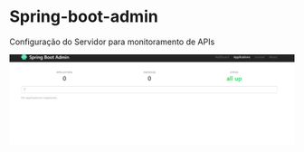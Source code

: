 # Spring-boot-admin

Configuração do Servidor para monitoramento de APIs

![Forum](https://github.com/jacksuh/Spring-boot-admin/blob/master/Springbootadmin.PNG)<p>
